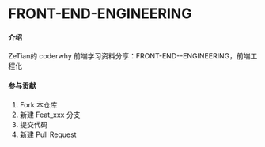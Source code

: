 # FRONT-END-ENGINEERING

#### 介绍
ZeTian的 coderwhy 前端学习资料分享：FRONT-END--ENGINEERING，前端工程化

#### 参与贡献

1.  Fork 本仓库
2.  新建 Feat_xxx 分支
3.  提交代码
4.  新建 Pull Request
